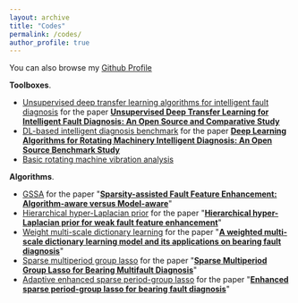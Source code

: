 ```yaml
---
layout: archive
title: "Codes"
permalink: /codes/
author_profile: true
---
```


You can also browse my [Github Profile](https://github.com/ZhaoZhibin)


<b>Toolboxes</b>.
<!-- -->
* [Unsupervised deep transfer learning algorithms for intelligent fault diagnosis](https://github.com/ZhaoZhibin/UDTL)
for the paper **[Unsupervised Deep Transfer Learning for Intelligent Fault Diagnosis: An Open Source and Comparative Study](https://arxiv.org/abs/1912.12528)**
* [DL-based intelligent diagnosis benchmark](https://github.com/ZhaoZhibin/DL-based-Intelligent-Diagnosis-Benchmark)
for the paper **[Deep Learning Algorithms for Rotating Machinery Intelligent Diagnosis: An Open Source Benchmark Study](https://arxiv.org/abs/2003.03315)**
* [Basic rotating machine vibration analysis](https://github.com/ZhaoZhibin/Basic-Rotating-Machine-Vibration-Analysis)


<b>Algorithms</b>.
* [GSSA](https://github.com/ZhaoZhibin/GSSA)
for the paper "[**Sparsity-assisted Fault Feature Enhancement: Algorithm-aware versus Model-aware**](https://ieeexplore.ieee.org/document/9007828)"
* [Hierarchical hyper-Laplacian prior](https://github.com/ZhaoZhibin/HHLP-for-weak-fault-feature-enhancement)
for the paper "[**Hierarchical hyper-Laplacian prior for weak fault feature enhancement**](https://doi.org/10.1016/j.isatra.2019.06.007)" 
* [Weight multi-scale dictionary learning](https://github.com/ZhaoZhibin/Weighted_Multi-Scale_Dictionary_Learning)
for the paper "[**A weighted multi-scale dictionary learning model and its applications on bearing fault diagnosis**](https://www.sciencedirect.com/science/article/abs/pii/S0022460X19300586)" 
* [Sparse multiperiod group lasso](https://github.com/ZhaoZhibin/SMPGL)
for the paper "[**Sparse Multiperiod Group Lasso for Bearing Multifault Diagnosis**](https://ieeexplore.ieee.org/abstract/document/8675767)" 
* [Adaptive enhanced sparse period-group lasso](https://github.com/ZhaoZhibin/AdaESPGL)
for the paper "[**Enhanced sparse period-group lasso for bearing fault diagnosis**](https://ieeexplore.ieee.org/abstract/document/8365091)" 
